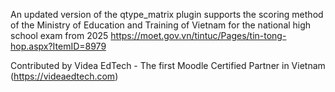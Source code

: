 An updated version of the qtype_matrix plugin supports the scoring method of the Ministry of Education and Training of Vietnam for the national high school exam from 2025 https://moet.gov.vn/tintuc/Pages/tin-tong-hop.aspx?ItemID=8979

Contributed by Videa EdTech - The first Moodle Certified Partner in Vietnam (https://videaedtech.com)
